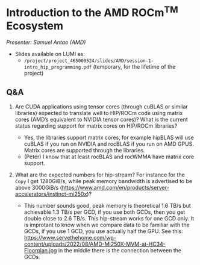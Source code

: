 # Introduction to the AMD ROCm<sup>TM</sup> Ecosystem

*Presenter: Samuel Antao (AMD)*

-   Slides available on LUMI as:
    -   `/project/project_465000524/slides/AMD/session-1-intro_hip_programming.pdf` (temporary, for the lifetime of the project)

## Q&A



1.  Are CUDA applications using tensor cores (through cuBLAS or similar libraries) expected to translate well to HIP/ROCm code using matrix cores (AMD’s equivalent to NVIDIA tensor cores)? What is the current status regarding support for matrix cores on HIP/ROCm libraries?

    -   Yes, the libraries support matrix cores, for example hipBLAS will use cuBLAS if you run on NVIDIA and rocBLAS if you run on AMD GPUS. Matrix cores are supported through the libraries.
    -   (Peter) I know that at least rocBLAS and rocWMMA have matrix core support.

2.  What are the expected numbers for hip-stream? For instance for the `Copy` I get 1280GiB/s, while peak memory bandwidth is advertised to be above 3000GiB/s (https://www.amd.com/en/products/server-accelerators/instinct-mi250x)?

    - This number sounds good, peak memory is theoretical 1.6 TB/s but achievable 1.3 TB/s per GCD, if you use both GCDs, then you get double close to 2.6 TB/s. This hip-stream works for one GCD only.  It is improtant to know when we compare data to be familiar with the GCDs, if you use 1 GCD, you use actually half the GPU. See this: https://www.servethehome.com/wp-content/uploads/2022/08/AMD-MI250X-MVM-at-HC34-Floorplan.jpg in the middle there is the connection between the GCDs.
